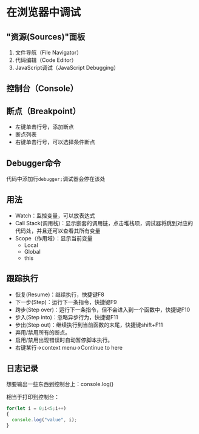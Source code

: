 # 在浏览器中调试

## "资源(Sources)"面板
1. 文件导航（File Navigator）
2. 代码编辑（Code Editor）
3. JavaScript调试（JavaScript Debugging）

## 控制台（Console）
## 断点（Breakpoint）
* 左键单击行号，添加断点
* 断点列表
* 右键单击行号，可以选择条件断点

## Debugger命令
代码中添加行`debugger;`调试器会停在该处

## 用法
* Watch：监控变量，可以放表达式
* Call Stack(调用栈)：显示嵌套的调用链，点击堆栈项，调试器将跳到对应的代码处，并且还可以查看其所有变量
* Scope（作用域）：显示当前变量
  * Local
  * Global
  * this

## 跟踪执行
* 恢复(Resume)：继续执行，快捷键F8
* 下一步(Step)：运行下一条指令，快捷键F9
* 跨步(Step over)：运行下一条指令，但不会进入到一个函数中，快捷键F10
* 步入(Step into)：忽略异步行为，快捷键F11
* 步出(Step out)：继续执行到当前函数的末尾，快捷键shift+F11
* 弃用/禁用所有的断点。
* 启用/禁用出现错误时自动暂停脚本执行。
* 右键某行->context menu->Continue to here

## 日志记录
想要输出一些东西到控制台上：console.log()

相当于打印到控制台：
```javascript
for(let i = 0;i<5;i++)
{
  console.log("value", i);
}
```